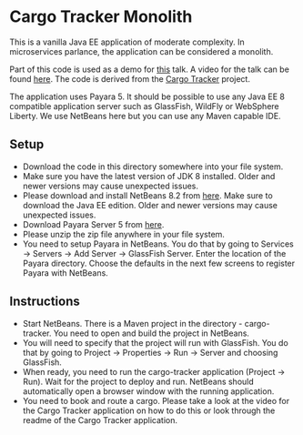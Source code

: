 Cargo Tracker Monolith
======================
This is a vanilla Java EE application of moderate complexity. In microservices 
parlance, the application can be considered a monolith.

Part of this code is used as a demo for 
[this](https://speakerdeck.com/reza_rahman/down-to-earth-microservices-with-java-ee) talk. A
video for the talk can be found [here](https://www.youtube.com/watch?v=bS6zKgMb8So).
The code is derived from the [Cargo Tracker](https://m-reza-rahman.github.io/cargo-tracker/) project.

The application uses Payara 5. It should be possible to use any Java EE 8 
compatible application server such as GlassFish, WildFly or WebSphere Liberty. 
We use NetBeans here but you can use any Maven capable IDE.

Setup
-----
* Download the code in this directory somewhere into your file system.
* Make sure you have the latest version of JDK 8 installed. Older and newer versions may cause unexpected issues.
* Please download and install NetBeans 8.2 from [here](https://netbeans.org/downloads/). Make sure to download the Java EE edition. Older and newer versions may cause unexpected issues.
* Download Payara Server 5 from [here](https://www.payara.fish/downloads).
* Please unzip the zip file anywhere in your file system.
* You need to setup Payara in NetBeans. You do that by going to 
Services -> Servers -> Add Server -> GlassFish Server. Enter the location of 
the Payara directory. Choose the defaults in the next few screens to register Payara with NetBeans.

Instructions
------------
* Start NetBeans. There is a Maven project in the directory - cargo-tracker. You 
need to open and build the project in NetBeans.
* You will need to specify that the project will run with GlassFish. You do that 
by going to Project -> Properties -> Run -> Server and choosing GlassFish.
* When ready, you need to run the cargo-tracker application (Project -> Run). 
Wait for the project to deploy and run. NetBeans should automatically open a 
browser window with the running application.
* You need to book and route a cargo. Please take a look at the video for the 
Cargo Tracker application on how to do this or look through the readme of the 
Cargo Tracker application.
